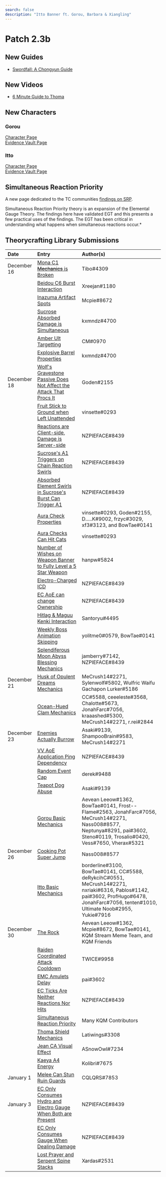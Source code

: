 ```yaml
---
search: false
description: "Itto Banner ft. Gorou, Barbara & Xiangling"
---
```


# Patch 2.3b

## New Guides

* [Swordfall: A Chongyun Guide](https://keqingmains.com/chongyun/)

## New Videos

* [6 Minute Guide to Thoma](https://www.youtube.com/watch?v=hWj-Ps6QzwE)

## New Characters

### Gorou

[Character Page](/characters/geo/gorou)  
[Evidence Vault Page](/evidence/characters/geo/gorou)

### Itto

[Character Page](/characters/geo/arataki-itto)  
[Evidence Vault Page](/evidence/characters/geo/arataki-itto)

## Simultaneous Reaction Priority

A new page dedicated to the TC communities [findings on SRP](/combat-mechanics/elemental-effects/simultaneous-reaction-priority).

Simultaneous Reaction Priority theory is an expansion of the Elemental Gauge Theory. The findings here have validated EGT and this presents a few practical uses of the findings. The EGT has been critical in understanding what happens when simultaneous reactions occur.\*

## Theorycrafting Library Submissions

| Date        | Entry                                                                                                                                                                                                       | Author\(s\)                                                                                                                                                                                         |
| :---------- | :---------------------------------------------------------------------------------------------------------------------------------------------------------------------------------------------------------- | :-------------------------------------------------------------------------------------------------------------------------------------------------------------------------------------------------- |
| December 16 | [Mona C1 ~~Mechanics~~ is Broken](/evidence/characters/hydro/mona#mona-c1-snapshot)                                                                                                                         | Tibo\#4309                                                                                                                                                                                          |
|             | [Beidou C6 Burst Interaction](/evidence/characters/electro/beidou#beidou-c6-doesnt-apply-on-initial-cast)                                                                                                   | Xreejan\#1180                                                                                                                                                                                       |
|             | [Inazuma Artifact Spots](/evidence/general-mechanics/overworld#inazuma-artifact-spots)                                                                                                                      | Mcpie\#8672                                                                                                                                                                                         |
|             | [Sucrose Absorbed Damage is Simultaneous](/evidence/characters/anemo/sucrose#sucrose-absorbed-dmg-is-simultaneous)                                                                                          | kxmndz\#4700                                                                                                                                                                                        |
|             | [Amber Ult Targetting](/evidence/characters/pyro/amber#amber-ult-targeting)                                                                                                                                 | CM\#0970                                                                                                                                                                                            |
|             | [Explosive Barrel Properties](/evidence/general-mechanics/overworld#explosive-barrel-properties)                                                                                                            | kxmndz\#4700                                                                                                                                                                                        |
| December 18 | [Wolf's Gravestone Passive Does Not Affect the Attack That Procs It](/evidence/equipment/weapons#wolfs-gravestone-passive-does-not-affect-the-attack-that-procs-it)                                         | Goden\#2155                                                                                                                                                                                         |
|             | [Fruit Stick to Ground when Left Unattended](/evidence/general-mechanics/miscellaneous-entries#fruit-can-stick-to-ground-when-left-unattended)                                                              | vinsette\#0293                                                                                                                                                                                      |
|             | [Reactions are Client-side, Damage is Server-side](/evidence/general-mechanics/miscellaneous-entries#reactions-are-client-side-damage-is-server-side)                                                       | NZPIEFACE\#8439                                                                                                                                                                                     |
|             | [Sucrose's A1 Triggers on Chain Reaction Swirls](/evidence/characters/anemo/sucrose#a1-triggers-on-chain-reaction-swirls)                                                                                   | NZPIEFACE\#8439                                                                                                                                                                                     |
|             | [Absorbed Element Swirls in Sucrose's Burst Can Trigger A1](/evidence/characters/anemo/sucrose#swirls-caused-by-absorbed-element-in-burst-can-trigger-a1)                                                   | NZPIEFACE\#8439                                                                                                                                                                                     |
|             | [Aura Check Properties](/evidence/combat-mechanics/elemental-effects/elemental-absorption#aura-check-properties)                                                                                            | vinsette\#0293, Goden\#2155, D.....K\#9002, frzyc\#3029, xf3\#3123, and BowTae\#0141                                                                                                                |
|             | [Aura Checks Can Hit Cats](/evidence/combat-mechanics/elemental-effects/elemental-absorption#aura-checks-can-hit-cats)                                                                                      | vinsette\#0293                                                                                                                                                                                      |
|             | [Number of Wishes on Weapon Banner to Fully Level a 5 Star Weapon](/evidence/general-mechanics/gacha#number-of-wishes-on-weapon-banner-to-fully-level-a-5-Star-weapon)                                      | hanpw\#5824                                                                                                                                                                                         |
|             | [Electro-Charged ICD](/evidence/combat-mechanics/elemental-effects/transformative-reactions#electro-charged-icd)                                                                                            | NZPIEFACE\#8439                                                                                                                                                                                     |
|             | [EC AoE can change Ownership](/evidence/combat-mechanics/elemental-effects/transformative-reactions#ec-aoe-changes-ownership-on-other-ecd-enemies)                                                          | NZPIEFACE\#8439                                                                                                                                                                                     |
|             | [Hitlag & Maguu Kenki Interaction](/evidence/combat-mechanics/enemy-mechanics/enemy-interactions#maguu-kenki-hitlag-audio-desync)                                                                           | Santoryu\#4495                                                                                                                                                                                      |
|             | [Weekly Boss Animation Skipping](/evidence/combat-mechanics/enemy-mechanics/enemy-interactions#weekly-boss-animation-skipping)                                                                              | yolitme0\#0579, BowTae\#0141                                                                                                                                                                        |
|             | [Splendiferous Moon Abyss Blessing Mechanics](/evidence/combat-mechanics/spiral-domains/blessings#splendiferous-moon-abyss-blessing-mechanics)                                                              | jamberry\#7142, NZPIEFACE\#8439                                                                                                                                                                     |
| December 21 | [Husk of Opulent Dreams Mechanics](/evidence/equipment/artifacts#husk-of-opulent-dreams)                                                                                                                    | MeCrush14\#2271, Sylenwolf\#5802, Wulfric Waifu Gachapon Lurker\#5186                                                                                                                               |
|             | [Ocean-Hued Clam Mechanics](/evidence/equipment/artifacts#ocean-hued-clam)                                                                                                                                  | CC\#5588, ceeeleste\#3568, Chalotte#5673, JonahFarc\#7056, kraaashed\#5300, MeCrush14\#2271, r.rei\#2844                                                                                            |
| December 23 | [Enemies Actually Burrow](/evidence/combat-mechanics/enemy-mechanics/enemy-interactions#enemies-actually-burrow)                                                                                            | Asaki\#9139, ShampooBrain\#9583, MeCrush14\#2271                                                                                                                                                    |
|             | [VV AoE Application Ping Dependency](/evidence/equipment/artifacts#4-piece-vv-aoe-application-ping-dependency)                                                                                                  | NZPIEFACE\#8439                                                                                                                                                                                     |
|             | [Random Event Cap](/evidence/general-mechanics/resources-and-efficiency#random-event-cap)                                                                                                                   | derek\#9488                                                                                                                                                                                         |
|             | [Teapot Dog Abuse](/evidence/general-mechanics/overworld#teapot-dog-abuse)                                                                                                                                  | Asaki\#9139                                                                                                                                                                                         |
|             | [Gorou Basic Mechanics](/evidence/characters/geo/gorou#basic-mechanics)                                                                                                                                     | Aevean Leeow\#1362, BowTae\#0141, Frost--Flame\#2563, JonahFarc\#7056, MeCrush14\#2271, Nass008\#8577, Neptunya\#8291, pai\#3602, Steno\#0119, Trosalio\#0420, Vess\#7650, Vherax\#5321             |
| December 26 | [Cooking Pot Super Jump](/evidence/general-mechanics/bugs#cooking-pot-super-jump)                                                                                                                           | Nass008\#8577                                                                                                                                                                                       |
|             | [Itto Basic Mechanics](/evidence/characters/geo/arataki-itto#basic-mechanics)                                                                                                                               | borderline\#3100, BowTae\#0141, CC\#5588, deRykcihC\#0551, MeCrush14\#2271, nxriaki\#6316, Pablos\#1142, pai\#3602, ProfHugo\#6478, JonahFarc\#7056, tenten\#1010, Ultimate Noob\#2955, Yukie\#7916 |
| December 30 | [The Rock](/evidence/general-mechanics/overworld#the-rock)                                                                                                                                                  | Aevean Leeow\#1362, Mcpie\#8672, BowTae\#0141, KQM Stream Meme Team, and KQM Friends                                                                                                                |
|             | [Raiden Coordinated Attack Cooldown](/evidence/characters/electro/raiden-shogun#raiden-coordinated-attack-cooldown)                                                                                         | TWICE\#9958                                                                                                                                                                                         |
|             | [EMC Amulets Delay](/evidence/characters/electro/traveler-electro#amulets-delay)                                                                                                                            | pai\#3602                                                                                                                                                                                           |
|             | [EC Ticks Are Neither Reactions Nor Hits](/evidence/combat-mechanics/elemental-effects/transformative-reactions#ec-ticks-are-neither-reactions-nor-hits)                                                    | NZPIEFACE\#8439                                                                                                                                                                                     |
|             | [Simultaneous Reaction Priority](/combat-mechanics/elemental-effects/simultaneous-reaction-priority)                                                                                                        | Many KQM Contributors                                                                                                                                                                               |
|             | [Thoma Shield Mechanics](/evidence/characters/pyro/thoma#thoma-shield-mechanics)                                                                                                                            | Latiwings\#3308                                                                                                                                                                                     |
|             | [Jean CA Visual Effect](/evidence/characters/anemo/jean#jean-ca-visual-effect)                                                                                                                              | ASnowOwI\#7234                                                                                                                                                                                      |
|             | [Kaeya A4 Energy](/evidence/characters/cryo/kaeya#kaeya-a4-energy)                                                                                                                                          | Kolibri\#7675                                                                                                                                                                                       |
| January 1   | [Melee Can Stun Ruin Guards](/evidence/combat-mechanics/enemy-mechanics/enemy-interactions#melee-can-stun-ruin-guards)                                                                                      | CQLQRS\#7853                                                                                                                                                                                        |
| January 3   | [EC Only Consumes Hydro and Electro Gauge When Both are Present](/evidence/combat-mechanics/elemental-effects/transformative-reactions#ec-ticks-only-consume-hydro-and-electro-gauge-when-both-are-present) | NZPIEFACE\#8439                                                                                                                                                                                     |
|             | [EC Only Consumes Gauge When Dealing Damage](/evidence/combat-mechanics/elemental-effects/transformative-reactions#ec-ticks-only-consume-gauge-when-they-deal-damage)                                       | NZPIEFACE\#8439                                                                                                                                                                                     |
|             | [Lost Prayer and Serpent Spine Stacks](/evidence/equipment/weapons#lost-prayer-and-serpent-spine-stacks)                                                                                                    | Xardas\#2531                                                                                                                                                                                        |
